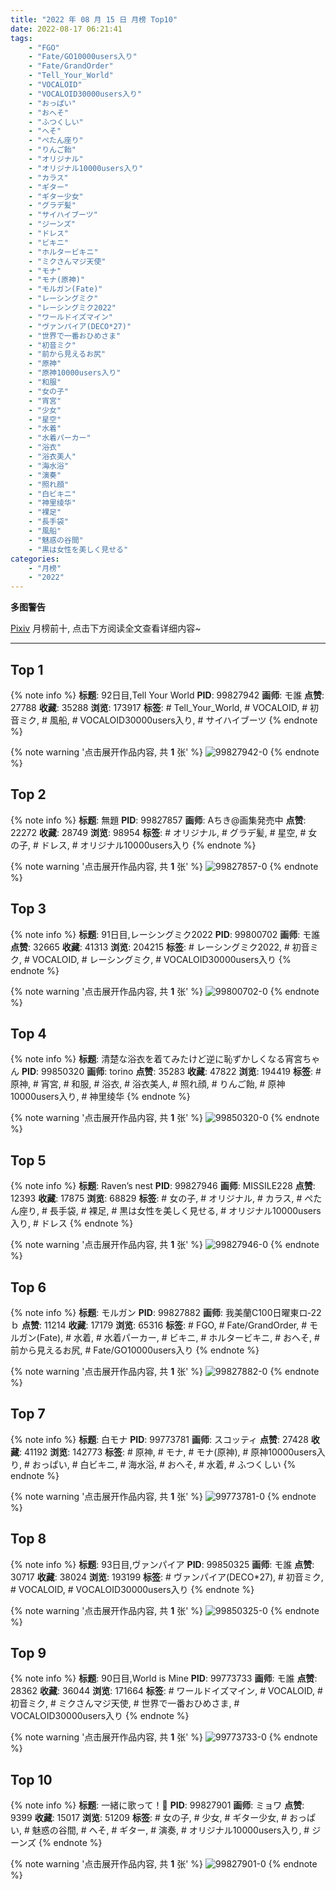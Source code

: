 ```yaml
---
title: "2022 年 08 月 15 日 月榜 Top10"
date: 2022-08-17 06:21:41
tags:
    - "FGO"
    - "Fate/GO10000users入り"
    - "Fate/GrandOrder"
    - "Tell_Your_World"
    - "VOCALOID"
    - "VOCALOID30000users入り"
    - "おっぱい"
    - "おへそ"
    - "ふつくしい"
    - "へそ"
    - "ぺたん座り"
    - "りんご飴"
    - "オリジナル"
    - "オリジナル10000users入り"
    - "カラス"
    - "ギター"
    - "ギター少女"
    - "グラデ髪"
    - "サイハイブーツ"
    - "ジーンズ"
    - "ドレス"
    - "ビキニ"
    - "ホルタービキニ"
    - "ミクさんマジ天使"
    - "モナ"
    - "モナ(原神)"
    - "モルガン(Fate)"
    - "レーシングミク"
    - "レーシングミク2022"
    - "ワールドイズマイン"
    - "ヴァンパイア(DECO*27)"
    - "世界で一番おひめさま"
    - "初音ミク"
    - "前から見えるお尻"
    - "原神"
    - "原神10000users入り"
    - "和服"
    - "女の子"
    - "宵宮"
    - "少女"
    - "星空"
    - "水着"
    - "水着パーカー"
    - "浴衣"
    - "浴衣美人"
    - "海水浴"
    - "演奏"
    - "照れ顔"
    - "白ビキニ"
    - "神里绫华"
    - "裸足"
    - "長手袋"
    - "風船"
    - "魅惑の谷間"
    - "黒は女性を美しく見せる"
categories:
    - "月榜"
    - "2022"
---
```


<i class="fa fa-triangle-exclamation"></i>**多图警告**<i class="fa fa-triangle-exclamation"></i>

[Pixiv](https://www.pixiv.net/) 月榜前十, 点击下方阅读全文查看详细内容~

<!-- more -->

---

## Top 1

{% note info %}
**标题**: 92日目,Tell Your World
**PID**: 99827942 **画师**: モ誰
**点赞**: 27788 **收藏**: 35288 **浏览**: 173917
**标签**: # Tell_Your_World, # VOCALOID, # 初音ミク, # 風船, # VOCALOID30000users入り, # サイハイブーツ
{% endnote %}

{% note warning '点击展开作品内容, 共 **1** 张' %}
![99827942-0](https://i.pixiv.re/img-original/img/2022/07/19/00/00/24/99827942_p0.jpg)
{% endnote %}

## Top 2

{% note info %}
**标题**: 無題
**PID**: 99827857 **画师**: Aちき@画集発売中
**点赞**: 22272 **收藏**: 28749 **浏览**: 98954
**标签**: # オリジナル, # グラデ髪, # 星空, # 女の子, # ドレス, # オリジナル10000users入り
{% endnote %}

{% note warning '点击展开作品内容, 共 **1** 张' %}
![99827857-0](https://i.pixiv.re/img-original/img/2022/07/19/00/00/07/99827857_p0.png)
{% endnote %}

## Top 3

{% note info %}
**标题**: 91日目,レーシングミク2022
**PID**: 99800702 **画师**: モ誰
**点赞**: 32665 **收藏**: 41313 **浏览**: 204215
**标签**: # レーシングミク2022, # 初音ミク, # VOCALOID, # レーシングミク, # VOCALOID30000users入り
{% endnote %}

{% note warning '点击展开作品内容, 共 **1** 张' %}
![99800702-0](https://i.pixiv.re/img-original/img/2022/07/18/00/00/37/99800702_p0.jpg)
{% endnote %}

## Top 4

{% note info %}
**标题**: 清楚な浴衣を着てみたけど逆に恥ずかしくなる宵宮ちゃん
**PID**: 99850320 **画师**: torino
**点赞**: 35283 **收藏**: 47822 **浏览**: 194419
**标签**: # 原神, # 宵宮, # 和服, # 浴衣, # 浴衣美人, # 照れ顔, # りんご飴, # 原神10000users入り, # 神里绫华
{% endnote %}

{% note warning '点击展开作品内容, 共 **1** 张' %}
![99850320-0](https://i.pixiv.re/img-original/img/2022/07/20/00/00/37/99850320_p0.jpg)
{% endnote %}

## Top 5

{% note info %}
**标题**: Raven’s nest
**PID**: 99827946 **画师**: MISSILE228
**点赞**: 12393 **收藏**: 17875 **浏览**: 68829
**标签**: # 女の子, # オリジナル, # カラス, # ぺたん座り, # 長手袋, # 裸足, # 黒は女性を美しく見せる, # オリジナル10000users入り, # ドレス
{% endnote %}

{% note warning '点击展开作品内容, 共 **1** 张' %}
![99827946-0](https://i.pixiv.re/img-original/img/2022/07/19/00/00/24/99827946_p0.jpg)
{% endnote %}

## Top 6

{% note info %}
**标题**: モルガン
**PID**: 99827882 **画师**: 我美蘭C100日曜東ロ‐22ｂ
**点赞**: 11214 **收藏**: 17179 **浏览**: 65316
**标签**: # FGO, # Fate/GrandOrder, # モルガン(Fate), # 水着, # 水着パーカー, # ビキニ, # ホルタービキニ, # おへそ, # 前から見えるお尻, # Fate/GO10000users入り
{% endnote %}

{% note warning '点击展开作品内容, 共 **1** 张' %}
![99827882-0](https://i.pixiv.re/img-original/img/2022/07/19/00/00/10/99827882_p0.jpg)
{% endnote %}

## Top 7

{% note info %}
**标题**: 白モナ
**PID**: 99773781 **画师**: スコッティ
**点赞**: 27428 **收藏**: 41192 **浏览**: 142773
**标签**: # 原神, # モナ, # モナ(原神), # 原神10000users入り, # おっぱい, # 白ビキニ, # 海水浴, # おへそ, # 水着, # ふつくしい
{% endnote %}

{% note warning '点击展开作品内容, 共 **1** 张' %}
![99773781-0](https://i.pixiv.re/img-original/img/2022/07/17/00/00/23/99773781_p0.jpg)
{% endnote %}

## Top 8

{% note info %}
**标题**: 93日目,ヴァンパイア
**PID**: 99850325 **画师**: モ誰
**点赞**: 30717 **收藏**: 38024 **浏览**: 193199
**标签**: # ヴァンパイア(DECO*27), # 初音ミク, # VOCALOID, # VOCALOID30000users入り
{% endnote %}

{% note warning '点击展开作品内容, 共 **1** 张' %}
![99850325-0](https://i.pixiv.re/img-original/img/2022/07/20/00/00/40/99850325_p0.jpg)
{% endnote %}

## Top 9

{% note info %}
**标题**: 90日目,World is Mine
**PID**: 99773733 **画师**: モ誰
**点赞**: 28362 **收藏**: 36044 **浏览**: 171664
**标签**: # ワールドイズマイン, # VOCALOID, # 初音ミク, # ミクさんマジ天使, # 世界で一番おひめさま, # VOCALOID30000users入り
{% endnote %}

{% note warning '点击展开作品内容, 共 **1** 张' %}
![99773733-0](https://i.pixiv.re/img-original/img/2022/07/17/00/00/15/99773733_p0.jpg)
{% endnote %}

## Top 10

{% note info %}
**标题**: 一緒に歌って！🎸
**PID**: 99827901 **画师**: ミョワ
**点赞**: 9399 **收藏**: 15017 **浏览**: 51209
**标签**: # 女の子, # 少女, # ギター少女, # おっぱい, # 魅惑の谷間, # へそ, # ギター, # 演奏, # オリジナル10000users入り, # ジーンズ
{% endnote %}

{% note warning '点击展开作品内容, 共 **1** 张' %}
![99827901-0](https://i.pixiv.re/img-original/img/2022/07/19/00/00/13/99827901_p0.png)
{% endnote %}
